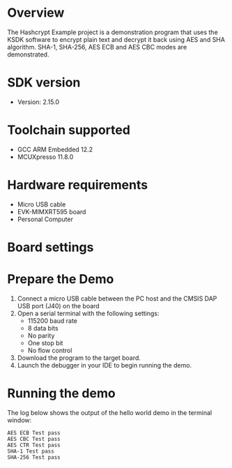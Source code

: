 Overview
========

The Hashcrypt Example project is a demonstration program that uses the KSDK software to encrypt plain text
and decrypt it back using AES and SHA algorithm. SHA-1, SHA-256, AES ECB and AES CBC modes are demonstrated.

SDK version
===========
- Version: 2.15.0

Toolchain supported
===================
- GCC ARM Embedded  12.2
- MCUXpresso  11.8.0

Hardware requirements
=====================
- Micro USB cable
- EVK-MIMXRT595 board
- Personal Computer

Board settings
==============


Prepare the Demo
================
1.  Connect a micro USB cable between the PC host and the CMSIS DAP USB port (J40) on the board
2.  Open a serial terminal with the following settings:
    - 115200 baud rate
    - 8 data bits
    - No parity
    - One stop bit
    - No flow control
3.  Download the program to the target board.
4.  Launch the debugger in your IDE to begin running the demo.

Running the demo
================
The log below shows the output of the hello world demo in the terminal window:
~~~~~~~~~~~~~~~~~~~~~~~~~~~~~~~~~~~
AES ECB Test pass
AES CBC Test pass
AES CTR Test pass
SHA-1 Test pass
SHA-256 Test pass
~~~~~~~~~~~~~~~~~~~~~~~~~~~~~~~~~~~
